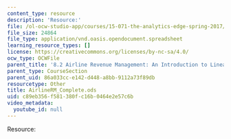 ```yaml
---
content_type: resource
description: 'Resource:'
file: /ol-ocw-studio-app/courses/15-071-the-analytics-edge-spring-2017/c89eb356f581380fc16b0464e2e57c6b_AirlineRM_Complete.ods
file_size: 24864
file_type: application/vnd.oasis.opendocument.spreadsheet
learning_resource_types: []
license: https://creativecommons.org/licenses/by-nc-sa/4.0/
ocw_type: OCWFile
parent_title: '8.2 Airline Revenue Management: An Introduction to Linear Optimization '
parent_type: CourseSection
parent_uid: 86a033cc-e142-d448-a8bb-9112a73f89db
resourcetype: Other
title: AirlineRM_Complete.ods
uid: c89eb356-f581-380f-c16b-0464e2e57c6b
video_metadata:
  youtube_id: null
---
```

Resource: